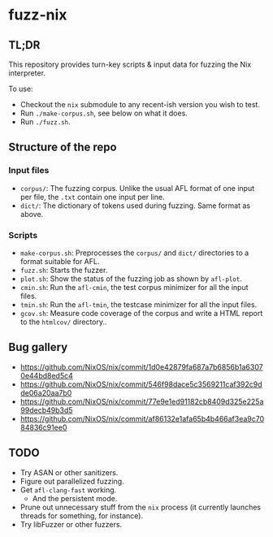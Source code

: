 # fuzz-nix
## TL;DR

This repository provides turn-key scripts & input data for fuzzing the Nix interpreter.

To use:
- Checkout the `nix` submodule to any recent-ish version you wish to test.
- Run `./make-corpus.sh`, see below on what it does.
- Run `./fuzz.sh`.

## Structure of the repo

### Input files
- `corpus/`: The fuzzing corpus. Unlike the usual AFL format of one input per file, the `.txt` contain one input per line.
- `dict/`: The dictionary of tokens used during fuzzing. Same format as above.

### Scripts

- `make-corpus.sh`: Preprocesses the `corpus/` and `dict/` directories to a format suitable for AFL.
- `fuzz.sh`: Starts the fuzzer.
- `plot.sh`: Show the status of the fuzzing job as shown by `afl-plot`.
- `cmin.sh`: Run the `afl-cmin`, the test corpus minimizer for all the input files.
- `tmin.sh`: Run the `afl-tmin`, the testcase minimizer for all the input files.
- `gcov.sh`: Measure code coverage of the corpus and write a HTML report to the `htmlcov/` directory..

## Bug gallery
- https://github.com/NixOS/nix/commit/1d0e42879fa687a7b6856b1a63070e44bd8ed5c4
- https://github.com/NixOS/nix/commit/546f98dace5c3569211caf392c9dde06a20aa7b0
- https://github.com/NixOS/nix/commit/77e9e1ed91182cb8409d325e225a99decb49b3d5
- https://github.com/NixOS/nix/commit/af86132e1afa65b4b466af3ea9c7084836c91ee0

## TODO
- Try ASAN or other sanitizers.
- Figure out parallelized fuzzing.
- Get `afl-clang-fast` working.
    - And the persistent mode.
- Prune out unnecessary stuff from the `nix` process (it currently launches threads for something, for instance).
- Try libFuzzer or other fuzzers.
